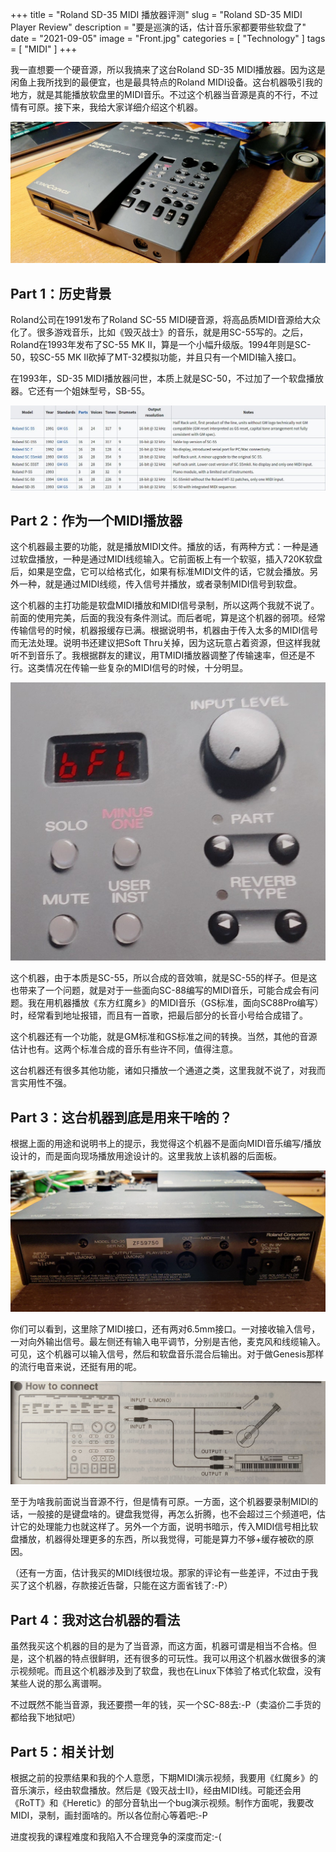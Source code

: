 +++
title = "Roland SD-35 MIDI 播放器评测"
slug = "Roland SD-35 MIDI Player Review"
description = "要是巡演的话，估计音乐家都要带些软盘了"
date = "2021-09-05"
image = "Front.jpg"
categories = [
    "Technology"
]
tags = [
    "MIDI"
]
+++

我一直想要一个硬音源，所以我搞来了这台Roland SD-35 MIDI播放器。因为这是闲鱼上我所找到的最便宜，也是最具特点的Roland MIDI设备。这台机器吸引我的地方，就是其能播放软盘里的MIDI音乐。不过这个机器当音源是真的不行，不过情有可原。接下来，我给大家详细介绍这个机器。  

![开学才一周，桌面就很乱了:-P](Front.jpg)

## Part 1：历史背景

Roland公司在1991发布了Roland SC-55 MIDI硬音源，将高品质MIDI音源给大众化了。很多游戏音乐，比如《毁灭战士》的音乐，就是用SC-55写的。之后，Roland在1993年发布了SC-55 MK II，算是一个小幅升级版。1994年则是SC-50，较SC-55 MK II砍掉了MT-32模拟功能，并且只有一个MIDI输入接口。  

在1993年，SD-35 MIDI播放器问世，本质上就是SC-50，不过加了一个软盘播放器。它还有一个姐妹型号，SB-55。  

![上图来源：Wikipedia "Roland Sound Canvas"](WikipediaSheet.jpg)

## Part 2：作为一个MIDI播放器

这个机器最主要的功能，就是播放MIDI文件。播放的话，有两种方式：一种是通过软盘播放，一种是通过MIDI线缆输入。它前面板上有一个软驱，插入720K软盘后，如果是空盘，它可以给格式化，如果有标准MIDI文件的话，它就会播放。另外一种，就是通过MIDI线缆，传入信号并播放，或者录制MIDI信号到软盘。  

这个机器的主打功能是软盘MIDI播放和MIDI信号录制，所以这两个我就不说了。前面的使用完美，后面的我没有条件测试。而后者呢，算是这个机器的弱项。经常传输信号的时候，机器报缓存已满。根据说明书，机器由于传入太多的MIDI信号而无法处理。说明书还建议把Soft Thru关掉，因为这玩意占着资源，但这样我就听不到音乐了。我根据群友的建议，用TMIDI播放器调整了传输速率，但还是不行。这类情况在传输一些复杂的MIDI信号的时候，十分明显。  

![bFL = buffer FULL](Buffer_Full_Error.jpg)

这个机器，由于本质是SC-55，所以合成的音效嘛，就是SC-55的样子。但是这也带来了一个问题，就是对于一些面向SC-88编写的MIDI音乐，可能合成会有问题。我在用机器播放《东方红魔乡》的MIDI音乐（GS标准，面向SC88Pro编写）时，经常看到地址报错，而且有一首歌，把最后部分的长音小号给合成错了。  

这个机器还有一个功能，就是GM标准和GS标准之间的转换。当然，其他的音源估计也有。这两个标准合成的音乐有些许不同，值得注意。  

这台机器还有很多其他功能，诸如只播放一个通道之类，这里我就不说了，对我而言实用性不强。

## Part 3：这台机器到底是用来干啥的？

根据上面的用途和说明书上的提示，我觉得这个机器不是面向MIDI音乐编写/播放设计的，而是面向现场播放用途设计的。这里我放上该机器的后面板。

![由左至右：输入电平调整 输入声音信号 输出声音信号 控制信号 输出MIDI信号 电源接口 开关](Back.jpg)

你们可以看到，这里除了MIDI接口，还有两对6.5mm接口。一对接收输入信号，一对向外输出信号。最左侧还有输入电平调节，分别是吉他，麦克风和线缆输入。可见，这个机器可以输入信号，然后和软盘音乐混合后输出。对于做Genesis那样的流行电音来说，还挺有用的呢。

![说明书上关于输入设备的演示](Instruction.jpg)

至于为啥我前面说当音源不行，但是情有可原。一方面，这个机器要录制MIDI的话，一般接的是键盘啥的。键盘我觉得，再怎么折腾，也不会超过三个频道吧，估计它的处理能力也就这样了。另外一个方面，说明书暗示，传入MIDI信号相比软盘播放，机器得处理更多的东西，所以我觉得，可能是算力不够+缓存被砍的原因。  

（还有一方面，估计我买的MIDI线很垃圾。那家的评论有一些差评，不过由于我买了这个机器，存款接近告罄，只能在这方面省钱了:-P）

## Part 4：我对这台机器的看法

虽然我买这个机器的目的是为了当音源，而这方面，机器可谓是相当不合格。但是，这个机器的特点很鲜明，还有很多的可玩性。我可以用这个机器水做很多的演示视频呢。而且这个机器涉及到了软盘，我也在Linux下体验了格式化软盘，没有某些人说的那么离谱啊。  

不过既然不能当音源，我还要攒一年的钱，买一个SC-88去:-P（卖溢价二手货的都给我下地狱吧）

## Part 5：相关计划

根据之前的投票结果和我的个人意愿，下期MIDI演示视频，我要用《红魔乡》的音乐演示，经由软盘播放。然后是《毁灭战士II》，经由MIDI线。可能还会用《RoTT》和《Heretic》的部分音轨出一个bug演示视频。制作方面呢，我要改MIDI，录制，画封面啥的。所以各位耐心等着吧:-P  

进度视我的课程难度和我陷入不合理竞争的深度而定:-(
